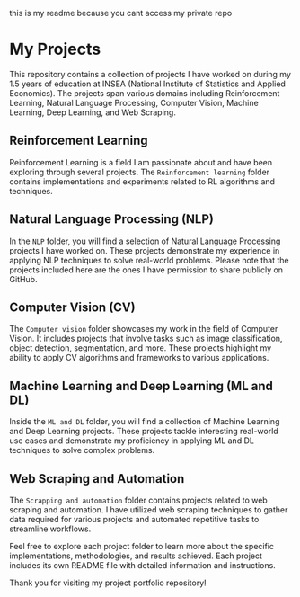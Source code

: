 this is my readme because you cant access my private repo

# My Projects

This repository contains a collection of projects I have worked on during my 1.5 years of education at INSEA (National Institute of Statistics and Applied Economics). The projects span various domains including Reinforcement Learning, Natural Language Processing, Computer Vision, Machine Learning, Deep Learning, and Web Scraping.

## Reinforcement Learning

Reinforcement Learning is a field I am passionate about and have been exploring through several projects. The `Reinforcement learning` folder contains implementations and experiments related to RL algorithms and techniques.

## Natural Language Processing (NLP)

In the `NLP` folder, you will find a selection of Natural Language Processing projects I have worked on. These projects demonstrate my experience in applying NLP techniques to solve real-world problems. Please note that the projects included here are the ones I have permission to share publicly on GitHub.

## Computer Vision (CV)

The `Computer vision` folder showcases my work in the field of Computer Vision. It includes projects that involve tasks such as image classification, object detection, segmentation, and more. These projects highlight my ability to apply CV algorithms and frameworks to various applications.

## Machine Learning and Deep Learning (ML and DL)

Inside the `ML and DL` folder, you will find a collection of Machine Learning and Deep Learning projects. These projects tackle interesting real-world use cases and demonstrate my proficiency in applying ML and DL techniques to solve complex problems.

## Web Scraping and Automation

The `Scrapping and automation` folder contains projects related to web scraping and automation. I have utilized web scraping techniques to gather data required for various projects and automated repetitive tasks to streamline workflows.

Feel free to explore each project folder to learn more about the specific implementations, methodologies, and results achieved. Each project includes its own README file with detailed information and instructions.


Thank you for visiting my project portfolio repository!
